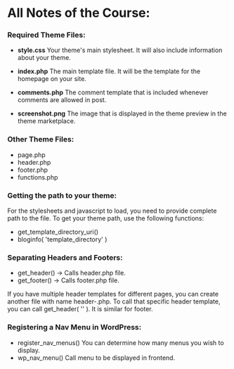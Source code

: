 # All Notes of the Course:  

### Required Theme Files:  

- **style.css**
  Your theme's main stylesheet. It will also include information about your theme.
- **index.php**
  The main template file. It will be the template for the homepage on your site.

- **comments.php**
  The comment template that is included whenever comments are allowed in post.

- **screenshot.png**
  The image that is displayed in the theme preview in the theme marketplace.


### Other Theme Files:
  
- page.php
- header.php
- footer.php
- functions.php

### Getting the path to your theme:
For the stylesheets and javascript to load, you need to provide complete path to the file. To get your theme path, use the following functions:
- get_template_directory_uri()
- bloginfo( 'template_directory' )

### Separating Headers and Footers:
- get_header() -> Calls header.php file.
- get_footer() -> Calls footer.php file.

If you have multiple header templates for different pages, you can create another file with name header-<slug>.php.
To call that specific header template, you can call get_header( '<slug>' ). It is similar for footer.

### Registering a Nav Menu in WordPress:
- register_nav_menus()
  You can determine how many menus you wish to display.
- wp_nav_menu()
  Call menu to be displayed in frontend.

### 